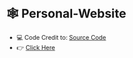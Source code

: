 # 🕸️ Personal-Website
- 💻 Code Credit to: [Source Code](https://www.youtube.com/watch?v=OPaLnMw2i_0&t=1428s)
- 👉 [Click Here](https://www.karimc.tk)
